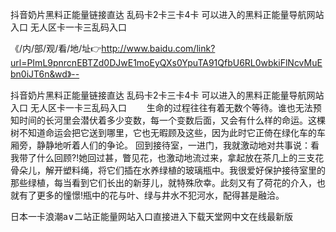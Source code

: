 抖音奶片黑料正能量链接直达
乱码卡2卡三卡4卡
可以进入的黑料正能量导航网站入口
无人区卡一卡三乱码入口


《/内/部/观/看/地/址👉http://www.baidu.com/link?url=PImL9pnrcnEBTZd0DJwE1moEyQXs0YpuTA91QfbU6RL0wbkiFlNcvMuEbn0iJT6n&wd》--

抖音奶片黑料正能量链接直达
乱码卡2卡三卡4卡
可以进入的黑料正能量导航网站入口
无人区卡一卡三乱码入口
　　生命的过程往往有着无数个等待。谁也无法预知时间的长河里会潜伏着多少变数，每一个变数后面，又会有什么样的命运。这棵树不知道命运会把它送到哪里，它也无暇顾及这些，因为此时它正倚在绿化车的车厢旁，静静地听着人们的争论。
回到接待室，一进门，我就激动地对共事说：看我带了什么回顾?!她回过甚，瞥见花，也激动地流过来，拿起放在茶几上的三支花骨朵儿，解开塑料绳，将它们插在水养绿植的玻璃瓶中。我很爱好保护接待室里的那些绿植，每当看到它们长出的新芽儿，就特殊欣幸。此刻又有了荷花的介入，也就有了更多的憧憬!瓶中的花与叶、绿与井水不犯河水，配得甚是融洽。





日本一卡浪潮a∨二站正能量网站入口直接进入下载天堂网中文在线最新版
